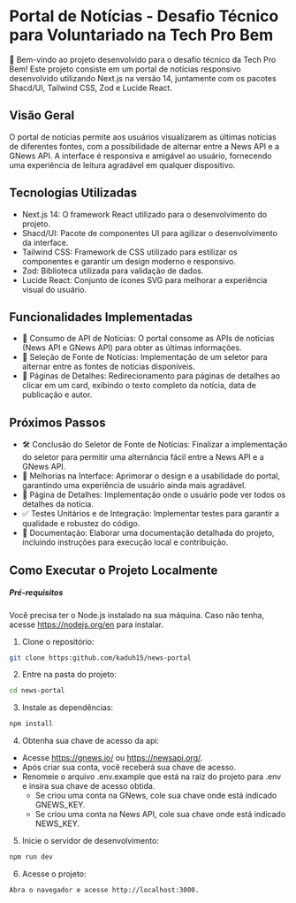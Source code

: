 # Portal de Notícias - Desafio Técnico para Voluntariado na Tech Pro Bem

🎉 Bem-vindo ao projeto desenvolvido para o desafio técnico da Tech Pro Bem! Este projeto consiste em um portal de notícias responsivo desenvolvido utilizando Next.js na versão 14, juntamente com os pacotes Shacd/UI, Tailwind CSS, Zod e Lucide React.

## Visão Geral
O portal de notícias permite aos usuários visualizarem as últimas notícias de diferentes fontes, com a possibilidade de alternar entre a News API e a GNews API. A interface é responsiva e amigável ao usuário, fornecendo uma experiência de leitura agradável em qualquer dispositivo.

## Tecnologias Utilizadas
- Next.js 14: O framework React utilizado para o desenvolvimento do projeto.
- Shacd/UI: Pacote de componentes UI para agilizar o desenvolvimento da interface.
- Tailwind CSS: Framework de CSS utilizado para estilizar os componentes e garantir um design moderno e responsivo.
- Zod: Biblioteca utilizada para validação de dados.
- Lucide React: Conjunto de ícones SVG para melhorar a experiência visual do usuário.

## Funcionalidades Implementadas
- 📰 Consumo de API de Notícias: O portal consome as APIs de notícias (News API e GNews API) para obter as últimas informações.
- 🔄 Seleção de Fonte de Notícias: Implementação de um seletor para alternar entre as fontes de notícias disponíveis.
- 📝 Páginas de Detalhes: Redirecionamento para páginas de detalhes ao clicar em um card, exibindo o texto completo da notícia, data de publicação e autor.

## Próximos Passos
- 🛠️ Conclusão do Seletor de Fonte de Notícias: Finalizar a implementação do seletor para permitir uma alternância fácil entre a News API e a GNews API.
- 🎨 Melhorias na Interface: Aprimorar o design e a usabilidade do portal, garantindo uma experiência de usuário ainda mais agradável.
- 📄 Página de Detalhes: Implementação onde o usuário pode ver todos os detalhes da notícia.
- ✅ Testes Unitários e de Integração: Implementar testes para garantir a qualidade e robustez do código.
- 📖 Documentação: Elaborar uma documentação detalhada do projeto, incluindo instruções para execução local e contribuição.


## Como Executar o Projeto Localmente

##### Pré-requisitos
Você precisa ter o Node.js instalado na sua máquina. Caso não tenha, acesse https://nodejs.org/en para instalar.

 1. Clone o repositório:

```bash
git clone https:github.com/kaduh15/news-portal
```

2. Entre na pasta do projeto:
```bash
cd news-portal
```

3. Instale as dependências:
```bash
npm install
```

4. Obtenha sua chave de acesso da api:

  - Acesse https://gnews.io/ ou https://newsapi.org/.
  - Após criar sua conta, você receberá sua chave de acesso.
  - Renomeie o arquivo .env.example que está na raiz do projeto para .env e insira sua chave de acesso obtida.
    - Se criou uma conta na GNews, cole sua chave onde está indicado GNEWS_KEY.
    - Se criou uma conta na News API, cole sua chave onde está indicado NEWS_KEY.

5. Inicie o servidor de desenvolvimento:

```bash
npm run dev
```
6. Acesse o projeto:
```
Abra o navegador e acesse http://localhost:3000.
```